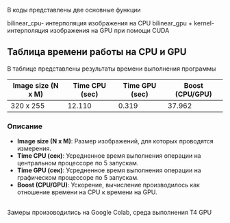 В коды представлены двe основные функции

bilinear_cpu- интерполяция изображения на CPU
bilinear_gpu + kernel- интерполяция изображения на GPU при помощи CUDA

## Таблица времени работы на CPU и GPU
В таблице представлены результаты времени выполнения программы

| Image size (N x M) | Time CPU (sec)  | Time GPU (sec)  | Boost (CPU/GPU) |
|--------------------|-----------------|-----------------|-----------------|
| 320 x 255          | 12.110          | 0.319           | 37.962          |


### Описание
- **Image size (N x M)**: Размер изображений, для которых проводятся измерения.
- **Time CPU (сек)**: Усредненное время выполнения операции на центральном процессоре по 5 запускам.
- **Time GPU (сек)**: Усредненное время выполнения операции на графическом процессоре по 5 запускам.
- **Boost (CPU/GPU)**: Ускорение, вычисление производилось как отношение времени на CPU к времени на GPU.


##
Замеры произоводились на Google Colab, среда выполнения Т4 GPU
